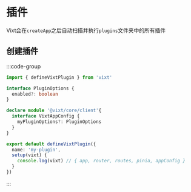 # 插件

Vixt会在`createApp`之后自动扫描并执行`plugins`文件夹中的所有插件

## 创建插件

:::code-group

```ts [plugins/my-plugin.ts]
import { defineVixtPlugin } from 'vixt'

interface PluginOptions {
  enabled?: boolean
}

declare module '@vixt/core/client'{
  interface VixtAppConfig {
    myPluginOptions?: PluginOptions
  }
}

export default defineVixtPlugin({
  name: 'my-plugin',
  setup(vixt) {
    console.log(vixt) // { app, router, routes, pinia, appConfig }
  }
})
```

:::
